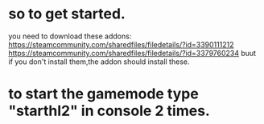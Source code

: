 # so to get started. 
you need to download these addons: 
https://steamcommunity.com/sharedfiles/filedetails/?id=3390111212 
https://steamcommunity.com/sharedfiles/filedetails/?id=3379760234
buut if you don't install them,the addon should install these.
# to start the gamemode type "starthl2" in console 2 times.
